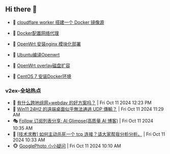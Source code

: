 ## Hi there 👋

<!--
**dkyg666/dkyg666** is a ✨ _special_ ✨ repository because its `README.md` (this file) appears on your GitHub profile.

Here are some ideas to get you started:

- 🔭 I’m currently working on ...
- 🌱 I’m currently learning ...
- 👯 I’m looking to collaborate on ...
- 🤔 I’m looking for help with ...
- 💬 Ask me about ...
- 📫 How to reach me: ...
- 😄 Pronouns: ...
- ⚡ Fun fact: ...
-->

<!-- BLOG-POST-LIST:START -->
- 🦩 [cloudflare worker 搭建一个 Docker 镜像源](http://blog.1996099.xyz/archives/cloudflare-worker-da-jian-yi-ge-docker-jing-xiang-zhan) 

- 🚦 [Docker配置网络代理](http://blog.1996099.xyz/archives/dockerpei-zhi-wang-luo-dai-li) 

- 🫶 [OpenWrt 安装nginx 模块化部署](http://blog.1996099.xyz/archives/openwrt-an-zhuang-nginx-mo-kuai-hua-bu-shu) 

- 🦄 [Ubuntu编译Openwrt](http://blog.1996099.xyz/archives/ubuntuzi-bian-yi-openwrt) 

- 🐻 [OpenWrt overlay磁盘扩容](http://blog.1996099.xyz/archives/openwrt-overlay) 

- 🤖 [CentOS 7 安装Docker环境](http://blog.1996099.xyz/archives/centos-docker) 
<!-- BLOG-POST-LIST:END -->

### v2ex-全站热点
<!-- v2ex:START -->
- 🥸 [有什么跨地组网+webdav 的好方案吗？](https://www.v2ex.com/t/1079341#reply0) | Fri Oct 11 2024 12:23 PM
- 🤗 [Win11 24H2 的遠端桌面似乎無法通過 UDP 傳輸？](https://www.v2ex.com/t/1079328#reply0) | Fri Oct 11 2024 11:29 AM
- 🎭 [Follow 订阅列表分享: AI Glimpse&lpar;高质量 AI 博客&rpar;](https://www.v2ex.com/t/1079319#reply4) | Fri Oct 11 2024 10:35 AM
- 🥷 [[技术求教] 如何主动杀死一个 tcp 连接？请大家帮我分析分析。](https://www.v2ex.com/t/1079318#reply11) | Fri Oct 11 2024 10:33 AM
- 🐵 [GooglePhoto 小小疑问](https://www.v2ex.com/t/1079310#reply1) | Fri Oct 11 2024 10:10 AM<!-- v2ex:END -->

